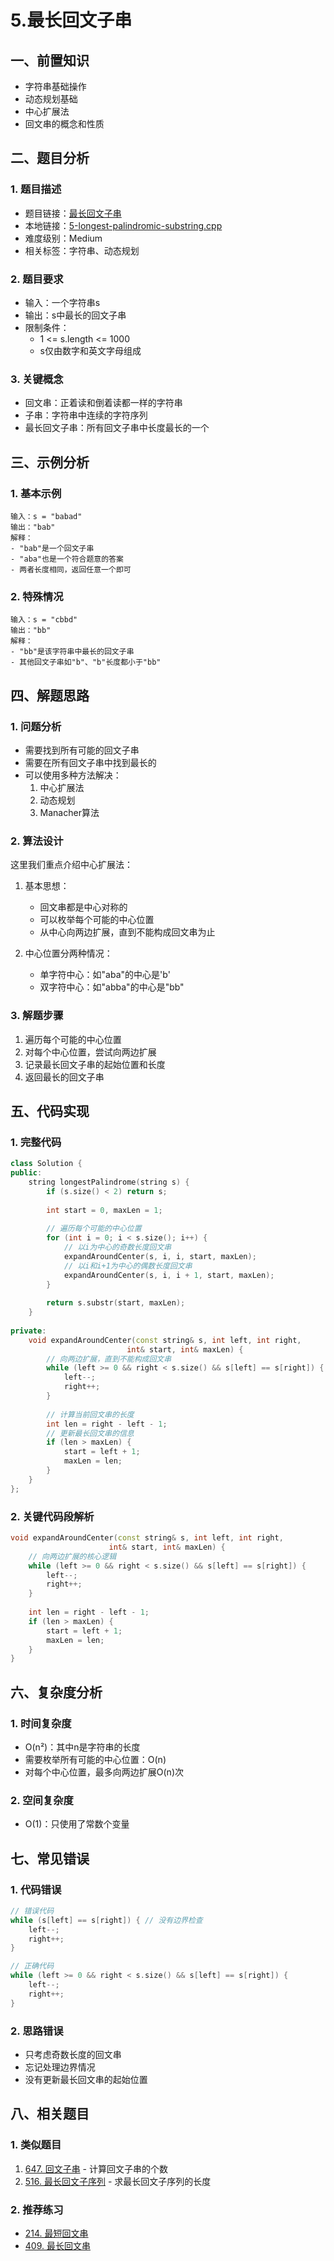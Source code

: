 # 5.最长回文子串

## 一、前置知识
- 字符串基础操作
- 动态规划基础
- 中心扩展法
- 回文串的概念和性质

## 二、题目分析

### 1. 题目描述
- 题目链接：[最长回文子串](https://leetcode.cn/problems/longest-palindromic-substring/description/)
- 本地链接：[5-longest-palindromic-substring.cpp](../Algorithm/LeetCode/All/5-longest-palindromic-substring.cpp)
- 难度级别：Medium
- 相关标签：字符串、动态规划

### 2. 题目要求
- 输入：一个字符串s
- 输出：s中最长的回文子串
- 限制条件：
  - 1 <= s.length <= 1000
  - s仅由数字和英文字母组成

### 3. 关键概念
- 回文串：正着读和倒着读都一样的字符串
- 子串：字符串中连续的字符序列
- 最长回文子串：所有回文子串中长度最长的一个

## 三、示例分析

### 1. 基本示例
```
输入：s = "babad"
输出："bab"
解释：
- "bab"是一个回文子串
- "aba"也是一个符合题意的答案
- 两者长度相同，返回任意一个即可
```

### 2. 特殊情况
```
输入：s = "cbbd"
输出："bb"
解释：
- "bb"是该字符串中最长的回文子串
- 其他回文子串如"b"、"b"长度都小于"bb"
```

## 四、解题思路

### 1. 问题分析
- 需要找到所有可能的回文子串
- 需要在所有回文子串中找到最长的
- 可以使用多种方法解决：
  1. 中心扩展法
  2. 动态规划
  3. Manacher算法

### 2. 算法设计
这里我们重点介绍中心扩展法：

1. 基本思想：
   - 回文串都是中心对称的
   - 可以枚举每个可能的中心位置
   - 从中心向两边扩展，直到不能构成回文串为止

2. 中心位置分两种情况：
   - 单字符中心：如"aba"的中心是'b'
   - 双字符中心：如"abba"的中心是"bb"

### 3. 解题步骤
1. 遍历每个可能的中心位置
2. 对每个中心位置，尝试向两边扩展
3. 记录最长回文子串的起始位置和长度
4. 返回最长的回文子串

## 五、代码实现

### 1. 完整代码
```cpp
class Solution {
public:
    string longestPalindrome(string s) {
        if (s.size() < 2) return s;
        
        int start = 0, maxLen = 1;
        
        // 遍历每个可能的中心位置
        for (int i = 0; i < s.size(); i++) {
            // 以i为中心的奇数长度回文串
            expandAroundCenter(s, i, i, start, maxLen);
            // 以i和i+1为中心的偶数长度回文串
            expandAroundCenter(s, i, i + 1, start, maxLen);
        }
        
        return s.substr(start, maxLen);
    }
    
private:
    void expandAroundCenter(const string& s, int left, int right, 
                          int& start, int& maxLen) {
        // 向两边扩展，直到不能构成回文串
        while (left >= 0 && right < s.size() && s[left] == s[right]) {
            left--;
            right++;
        }
        
        // 计算当前回文串的长度
        int len = right - left - 1;
        // 更新最长回文串的信息
        if (len > maxLen) {
            start = left + 1;
            maxLen = len;
        }
    }
};
```

### 2. 关键代码段解析
```cpp
void expandAroundCenter(const string& s, int left, int right, 
                      int& start, int& maxLen) {
    // 向两边扩展的核心逻辑
    while (left >= 0 && right < s.size() && s[left] == s[right]) {
        left--;
        right++;
    }
    
    int len = right - left - 1;
    if (len > maxLen) {
        start = left + 1;
        maxLen = len;
    }
}
```

## 六、复杂度分析

### 1. 时间复杂度
- O(n²)：其中n是字符串的长度
- 需要枚举所有可能的中心位置：O(n)
- 对每个中心位置，最多向两边扩展O(n)次

### 2. 空间复杂度
- O(1)：只使用了常数个变量

## 七、常见错误

### 1. 代码错误
```cpp
// 错误代码
while (s[left] == s[right]) { // 没有边界检查
    left--;
    right++;
}

// 正确代码
while (left >= 0 && right < s.size() && s[left] == s[right]) {
    left--;
    right++;
}
```

### 2. 思路错误
- 只考虑奇数长度的回文串
- 忘记处理边界情况
- 没有更新最长回文串的起始位置

## 八、相关题目

### 1. 类似题目
1. [647. 回文子串](https://leetcode.cn/problems/palindromic-substrings/) - 计算回文子串的个数
2. [516. 最长回文子序列](https://leetcode.cn/problems/longest-palindromic-subsequence/) - 求最长回文子序列的长度

### 2. 推荐练习
- [214. 最短回文串](https://leetcode.cn/problems/shortest-palindrome/)
- [409. 最长回文串](https://leetcode.cn/problems/longest-palindrome/)
